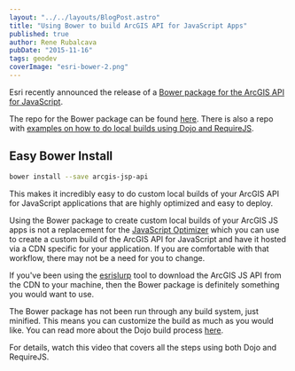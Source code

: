 ```yaml
---
layout: "../../layouts/BlogPost.astro"
title: "Using Bower to build ArcGIS API for JavaScript Apps"
published: true
author: Rene Rubalcava
pubDate: "2015-11-16"
tags: geodev
coverImage: "esri-bower-2.png"
---
```


Esri recently announced the release of a [Bower package for the ArcGIS API for JavaScript](http://blogs.esri.com/esri/arcgis/2015/11/13/using-bower-for-custom-builds-of-arcgis-api-for-javascript/).

The repo for the Bower package can be found [here](https://github.com/Esri/arcgis-js-api). There is also a repo with [examples on how to do local builds using Dojo and RequireJS](https://github.com/Esri/jsapi-resources/tree/master/bower).

## Easy Bower Install

```bash
bower install --save arcgis-jsp-api
```

This makes it incredibly easy to do custom local builds of your ArcGIS API for JavaScript applications that are highly optimized and easy to deploy.

Using the Bower package to create custom local builds of your ArcGIS JS apps is not a replacement for the [JavaScript Optimizer](https://developers.arcgis.com/javascript/jshelp/inside_web_optimizer.html) which you can use to create a custom build of the ArcGIS API for JavaScript and have it hosted via a CDN specific for your application. If you are comfortable with that workflow, there may not be a need for you to change.

If you've been using the [esrislurp](https://github.com/steveoh/esrislurp) tool to download the ArcGIS JS API from the CDN to your machine, then the Bower package is definitely something you would want to use.

The Bower package has not been run through any build system, just minified. This means you can customize the build as much as you would like. You can read more about the Dojo build process [here](https://dojotoolkit.org/documentation/tutorials/1.10/build/).

For details, watch this video that covers all the steps using both Dojo and RequireJS.

<lite-youtube videoid="OFZnXACy97Y"></lite-youtube>
